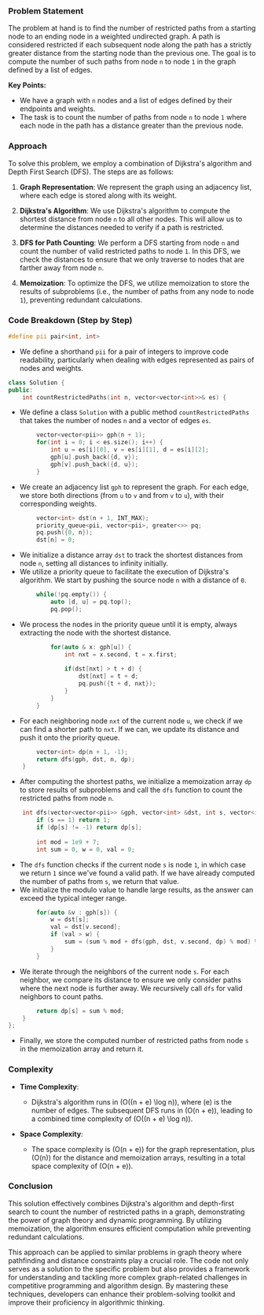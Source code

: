 ### Problem Statement

The problem at hand is to find the number of restricted paths from a starting node to an ending node in a weighted undirected graph. A path is considered restricted if each subsequent node along the path has a strictly greater distance from the starting node than the previous one. The goal is to compute the number of such paths from node `n` to node `1` in the graph defined by a list of edges.

**Key Points:**
- We have a graph with `n` nodes and a list of edges defined by their endpoints and weights.
- The task is to count the number of paths from node `n` to node `1` where each node in the path has a distance greater than the previous node.

### Approach

To solve this problem, we employ a combination of Dijkstra's algorithm and Depth First Search (DFS). The steps are as follows:

1. **Graph Representation**: We represent the graph using an adjacency list, where each edge is stored along with its weight.

2. **Dijkstra's Algorithm**: We use Dijkstra's algorithm to compute the shortest distance from node `n` to all other nodes. This will allow us to determine the distances needed to verify if a path is restricted.

3. **DFS for Path Counting**: We perform a DFS starting from node `n` and count the number of valid restricted paths to node `1`. In this DFS, we check the distances to ensure that we only traverse to nodes that are farther away from node `n`.

4. **Memoization**: To optimize the DFS, we utilize memoization to store the results of subproblems (i.e., the number of paths from any node to node `1`), preventing redundant calculations.

### Code Breakdown (Step by Step)

```cpp
#define pii pair<int, int>
```
- We define a shorthand `pii` for a pair of integers to improve code readability, particularly when dealing with edges represented as pairs of nodes and weights.

```cpp
class Solution {
public:
    int countRestrictedPaths(int n, vector<vector<int>>& es) {
```
- We define a class `Solution` with a public method `countRestrictedPaths` that takes the number of nodes `n` and a vector of edges `es`.

```cpp
        vector<vector<pii>> gph(n + 1);
        for(int i = 0; i < es.size(); i++) {
            int u = es[i][0], v = es[i][1], d = es[i][2];
            gph[u].push_back({d, v});
            gph[v].push_back({d, u});
        }
```
- We create an adjacency list `gph` to represent the graph. For each edge, we store both directions (from `u` to `v` and from `v` to `u`), with their corresponding weights.

```cpp
        vector<int> dst(n + 1, INT_MAX);
        priority_queue<pii, vector<pii>, greater<>> pq;
        pq.push({0, n});
        dst[n] = 0;
```
- We initialize a distance array `dst` to track the shortest distances from node `n`, setting all distances to infinity initially.
- We utilize a priority queue to facilitate the execution of Dijkstra's algorithm. We start by pushing the source node `n` with a distance of `0`.

```cpp
        while(!pq.empty()) {
            auto [d, u] = pq.top();
            pq.pop();
```
- We process the nodes in the priority queue until it is empty, always extracting the node with the shortest distance.

```cpp
            for(auto & x: gph[u]) {
                int nxt = x.second, t = x.first;
                
                if(dst[nxt] > t + d) {
                    dst[nxt] = t + d;
                    pq.push({t + d, nxt});
                }
            }
        }
```
- For each neighboring node `nxt` of the current node `u`, we check if we can find a shorter path to `nxt`. If we can, we update its distance and push it onto the priority queue.

```cpp
        vector<int> dp(n + 1, -1);
        return dfs(gph, dst, n, dp);
    }
```
- After computing the shortest paths, we initialize a memoization array `dp` to store results of subproblems and call the `dfs` function to count the restricted paths from node `n`.

```cpp
    int dfs(vector<vector<pii>> &gph, vector<int> &dst, int s, vector<int> &dp) {
        if (s == 1) return 1;
        if (dp[s] != -1) return dp[s];
        
        int mod = 1e9 + 7;
        int sum = 0, w = 0, val = 0;
```
- The `dfs` function checks if the current node `s` is node `1`, in which case we return `1` since we've found a valid path. If we have already computed the number of paths from `s`, we return that value.
- We initialize the modulo value to handle large results, as the answer can exceed the typical integer range.

```cpp
        for(auto &v : gph[s]) {
            w = dst[s];
            val = dst[v.second];
            if (val > w) {
                sum = (sum % mod + dfs(gph, dst, v.second, dp) % mod) % mod;
            }
        }
```
- We iterate through the neighbors of the current node `s`. For each neighbor, we compare its distance to ensure we only consider paths where the next node is further away. We recursively call `dfs` for valid neighbors to count paths.

```cpp
        return dp[s] = sum % mod;
    }
};
```
- Finally, we store the computed number of restricted paths from node `s` in the memoization array and return it.

### Complexity

- **Time Complexity**:
  - Dijkstra's algorithm runs in \(O((n + e) \log n)\), where \(e\) is the number of edges. The subsequent DFS runs in \(O(n + e)\), leading to a combined time complexity of \(O((n + e) \log n)\).

- **Space Complexity**:
  - The space complexity is \(O(n + e)\) for the graph representation, plus \(O(n)\) for the distance and memoization arrays, resulting in a total space complexity of \(O(n + e)\).

### Conclusion

This solution effectively combines Dijkstra's algorithm and depth-first search to count the number of restricted paths in a graph, demonstrating the power of graph theory and dynamic programming. By utilizing memoization, the algorithm ensures efficient computation while preventing redundant calculations.

This approach can be applied to similar problems in graph theory where pathfinding and distance constraints play a crucial role. The code not only serves as a solution to the specific problem but also provides a framework for understanding and tackling more complex graph-related challenges in competitive programming and algorithm design. By mastering these techniques, developers can enhance their problem-solving toolkit and improve their proficiency in algorithmic thinking.